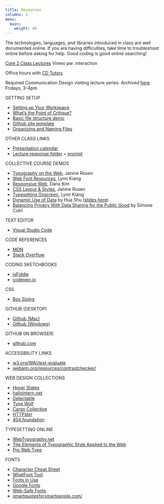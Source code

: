```yaml
---
title: Resources
columns: 2
menu: 
  main:
    weight: 40
---
```


The technologies, languages, and libraries introduced in class are well documented online. If you are having difficulties, take time to troubleshoot online before asking for help. Good coding is good online searching!

[Core 2 Class Lectures](https://docs.google.com/document/d/170uNsfAHfwECZHN0YcPS5lU_XrFOX-n_WlkHQGggorU/edit)
Vimeo pw: interaction

Office hours with [CD Tutors](https://docs.google.com/spreadsheets/d/1O98evVVd0QH0ZTzo1mvRUzZRJyywxOWnYN66EIHLW-Q/edit?usp=sharing)

Required Communication Design visiting lecture series:
Archived [here](https://www.youtube.com/channel/UCHehLDRBXdVyf-CiLIOC5gg)
Fridays, 3–4pm


GETTING SETUP
- [Setting up Your Workspace](https://docs.google.com/document/d/1zEAR8EAvuf518WIUbYzGXxhupBIiCqJvKZLdXYQjQ2U/edit#)
- [What’s the Point of Critique?](https://docs.google.com/document/d/1cDlXw-JmfIIw3Z5ejdvC8dAugwk_lheTDQLdSJTJiTI/edit)
- [Basic file structure demo](https://drive.google.com/file/d/1d-f4L-lqo9QXx6SCdjJxH3r583QMmE2r/view?usp=sharing)
- [Github site template](https://docs.google.com/document/d/1afJ50gIwD2DikOhjUgMS0w-rH9JAYMp7NdGXUFgVqQY/edit)
- [Organizing and Naming Files](https://docs.google.com/presentation/d/1QPCMwFaaoZrHwfGZDw66vD0-F2a_KOlRXK8SW6SJbP0/edit?usp=drive_open&ouid=104713427353541774917)


OTHER CLASS LINKS 
- [Presentation calendar](https://docs.google.com/document/d/12V1avo8jRuK3Q1Ju1ZPPesfXiB3-vILaS8EbftJOb-E/edit)
- [Lecture response folder](https://drive.google.com/drive/folders/1WZWSZFV8-M82gef87qq5ebu6Bi6eFO9W?usp=sharing) + [prompt](https://docs.google.com/document/d/1xRZ4ZXu29W_nSUM9DyrDI5eaJ6L-oVTnmImR-g6a2YY/edit)


COLLECTIVE COURSE DEMOS
* [Typography on the Web](https://docs.google.com/presentation/d/1Hq5XgpLF_mCf3ytKoHIK0qnt5UyRvv9eWupM4sys3og/edit#slide=id.p), Janine Rosen
* [Web Font Resources](https://docs.google.com/document/d/1f_QNA0dtrEmxDORr6UZDvIly_IiXefvR0PVakPW_H70/edit), Lynn Kiang
* [Responsive Web](https://docs.google.com/presentation/d/17o9vlMFXnE0DdZMis7HrB1CSqIk_zKZ4qY-1zP98dFI/edit#slide=id.gba1db405e2_0_0), Dana Kim
* [CSS Layout & Styles](https://docs.google.com/presentation/d/10pyhho2ZdmD0CDCjR_JdYAJF9wRBVHDaxTXbD3xRy_E/edit), Janine Rosen
* [Typesetting Onscreen](https://paper.dropbox.com/doc/211.-Ideas-Stories-as-Networks--BE1gJH1Gv3~BU47ndbY9nCxXAg-OkBeaKdszzBqWioiAgSYz), Lynn Kiang
* [Dynamic Use of Data](https://vimeo.com/518366983) by Hua Shu ([slides here](https://tinyurl.com/48hwt4ku))
* [Balancing Privacy With Data Sharing for the Public Good](https://vimeo.com/518426783) by Simone Cutrì 


TEXT EDITOR
* [Visual Studio Code](https://code.visualstudio.com)


CODE REFERENCES
* [MDN](https://developer.mozilla.org/)
* [Stack Overflow](http://stackoverflow.com/) 


CODING SKETCHBOOKS
* [jsFiddle](http://jsfiddle.net/)
* [codepen.io](http://codepen.io/) 


CSS
* [Box Sizing](https://css-tricks.com/box-sizing/)


GITHUB (DESKTOP)
* [Github (Mac)](https://mac.github.com/) 
* [Github (Windows)](https://windows.github.com/)


GITHUB (IN BROWSER)
* [github.com](https://github.com/)


ACCESSIBILITY LINKS
* [w3.org/WAI/test-evaluate](https://www.w3.org/WAI/test-evaluate/preliminary) 
* [webaim.org/resources/contrastchecker/](https://webaim.org/resources/contrastchecker/) 


WEB DESIGN COLLECTIONS
* [Hover States](http://hoverstat.es/)
* [hallointern.net](http://hallointer.net/)
* [Delectable](http://www.ecogex.com/delectable/)
* [Type Wolf](https://www.typewolf.com/)
* [Cargo Collective](https://cargo.site/In-Use)
* [HTTPster](https://httpster.net/2017/jan/)
* [404.foundation](https://404.foundation/)


TYPESETTING ONLINE
* [WebTypography.net](http://webtypography.net/toc/)
* [The Elements of Typographic Style Applied to the Web](http://webtypography.net/)
* [Pro Web Type](https://prowebtype.com/)


FONTS
* [Character Cheat Sheet](https://www.typewolf.com)
* [WhatFont Tool](http://www.chengyinliu.com/whatfont.html)
* [Fonts in Use](http://fontsinuse.com/)
* [Google Fonts](https://www.google.com/fonts)
* [Web-Safe Fonts](https://www.w3schools.com/cssref/css_websafe_fonts.asp)
* [smartquotesforsmartpeople.com/](https://smartquotesforsmartpeople.com/)